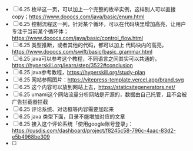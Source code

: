 - [ ] 6.25 枚举这一页，可以加上一个完整的枚举实例，这样别人可以直接copy；https://www.dooocs.com/java/basic/enum.html
- [ ] 6.25 控制流程这一列，针对某个循环，可以在代码块里增加高亮，让用户专注于当前某个循环体；https://www.dooocs.com/java/basic/control_flow.html
- [ ] 6.25 类型推断，或者其他的代码，都可以加上 代码块内的高亮，https://www.dooocs.com/swift/basic/basic_grammar.html
- [ ] 6.25 java可以参考这个教程，不同语言之间其实可以共通的，https://hyperskill.org/learn/step/3522#conclusion
- [ ] 6.25 java参考教程，https://hyperskill.org/study-plan
- [ ] 6.25 网站参照图片：https://vitepress-template.vercel.app/brand.svg
- [ ] 6.25 这个内容可以放到网站上去，https://staticsitegenerators.net/
- [ ] 6.25 umami这个网站流量分析网站是开源的，数据由自己托管，且不会被广告拦截器拦截
- [ ] 6.25 评论系统、对话框等内容需要加起来
- [ ] 6.25 java 类型下面，目录不能增加对应的文章
- [ ] 6.25 接入这个评论系统「使用google账号登录」：https://cusdis.com/dashboard/project/f8245c58-796c-4aac-83d2-e5b4968be309
- [ ] 
